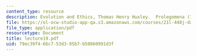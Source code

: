 ```yaml
---
content_type: resource
description: Evolution and Ethics, Thomas Henry Huxley.  Prolegomena (1894)
file: https://ol-ocw-studio-app-qa.s3.amazonaws.com/courses/21l-448j-darwin-and-design-fall-2003/79ec39f466c753d395b7b50860991d3f_lecture19.pdf
file_type: application/pdf
resourcetype: Document
title: lecture19.pdf
uid: 79ec39f4-66c7-53d3-95b7-b50860991d3f
---
```

